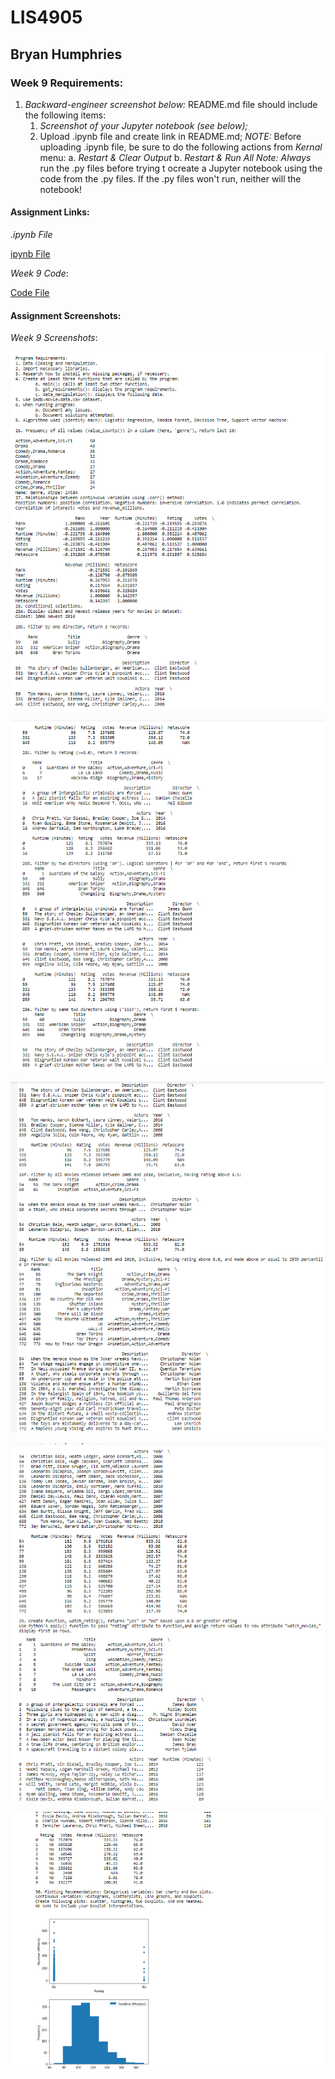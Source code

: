 # LIS4905

## Bryan Humphries

### Week 9 Requirements:

1. *Backward-engineer screenshot below:* README.md file should include the following items:
    1. *Screenshot of your Jupyter notebook (see below);*
    2. Upload .ipynb file and create link in README.md;
        *NOTE:* Before uploading .ipynb file, be sure to do the following actions from *Kernal* menu:
            a. *Restart & Clear Output*
            b. *Restart & Run All*
    *Note: Always* run the .py files before trying t ocreate a Jupyter notebook using the code from the .py files. If the .py files won't run, neither will the notebook!

#### Assignment Links:

*.ipynb File*

[ipynb File](docs/week9_assignment.ipynb)

*Week 9 Code*:

[Code File](docs/week9_assignment.py)


#### Assignment Screenshots:

*Week 9 Screenshots*:

![Week 9 Data](img/photo1.png)

![Week 9 Data](img/photo2.png)

![Week 9 Data](img/photo3.png)

![Week 9 Data](img/photo4.png)

![Week 9 Data](img/photo5.png)

